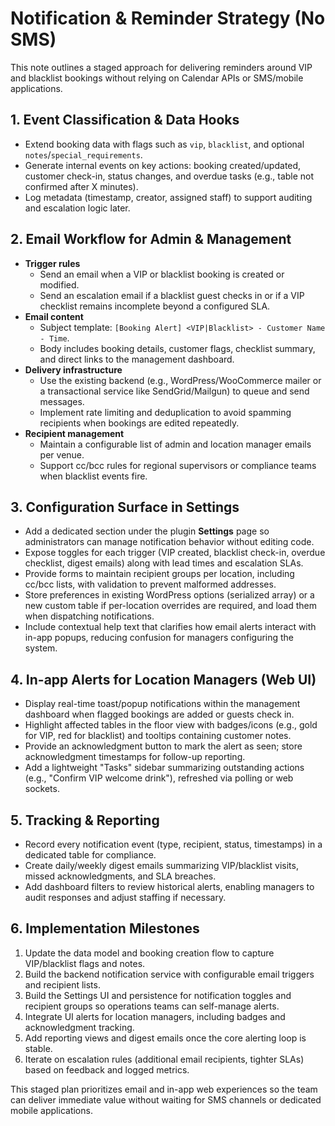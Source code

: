 # Notification & Reminder Strategy (No SMS)

This note outlines a staged approach for delivering reminders around VIP and blacklist bookings without relying on Calendar APIs or SMS/mobile applications.

## 1. Event Classification & Data Hooks
- Extend booking data with flags such as `vip`, `blacklist`, and optional `notes`/`special_requirements`.
- Generate internal events on key actions: booking created/updated, customer check-in, status changes, and overdue tasks (e.g., table not confirmed after X minutes).
- Log metadata (timestamp, creator, assigned staff) to support auditing and escalation logic later.

## 2. Email Workflow for Admin & Management
- **Trigger rules**
  - Send an email when a VIP or blacklist booking is created or modified.
  - Send an escalation email if a blacklist guest checks in or if a VIP checklist remains incomplete beyond a configured SLA.
- **Email content**
  - Subject template: `[Booking Alert] <VIP|Blacklist> - Customer Name - Time`.
  - Body includes booking details, customer flags, checklist summary, and direct links to the management dashboard.
- **Delivery infrastructure**
  - Use the existing backend (e.g., WordPress/WooCommerce mailer or a transactional service like SendGrid/Mailgun) to queue and send messages.
  - Implement rate limiting and deduplication to avoid spamming recipients when bookings are edited repeatedly.
- **Recipient management**
  - Maintain a configurable list of admin and location manager emails per venue.
  - Support cc/bcc rules for regional supervisors or compliance teams when blacklist events fire.

## 3. Configuration Surface in Settings
- Add a dedicated section under the plugin **Settings** page so administrators can manage notification behavior without editing code.
- Expose toggles for each trigger (VIP created, blacklist check-in, overdue checklist, digest emails) along with lead times and escalation SLAs.
- Provide forms to maintain recipient groups per location, including cc/bcc lists, with validation to prevent malformed addresses.
- Store preferences in existing WordPress options (serialized array) or a new custom table if per-location overrides are required, and load them when dispatching notifications.
- Include contextual help text that clarifies how email alerts interact with in-app popups, reducing confusion for managers configuring the system.

## 4. In-app Alerts for Location Managers (Web UI)
- Display real-time toast/popup notifications within the management dashboard when flagged bookings are added or guests check in.
- Highlight affected tables in the floor view with badges/icons (e.g., gold for VIP, red for blacklist) and tooltips containing customer notes.
- Provide an acknowledgment button to mark the alert as seen; store acknowledgment timestamps for follow-up reporting.
- Add a lightweight "Tasks" sidebar summarizing outstanding actions (e.g., "Confirm VIP welcome drink"), refreshed via polling or web sockets.

## 5. Tracking & Reporting
- Record every notification event (type, recipient, status, timestamps) in a dedicated table for compliance.
- Create daily/weekly digest emails summarizing VIP/blacklist visits, missed acknowledgments, and SLA breaches.
- Add dashboard filters to review historical alerts, enabling managers to audit responses and adjust staffing if necessary.

## 6. Implementation Milestones
1. Update the data model and booking creation flow to capture VIP/blacklist flags and notes.
2. Build the backend notification service with configurable email triggers and recipient lists.
3. Build the Settings UI and persistence for notification toggles and recipient groups so operations teams can self-manage alerts.
4. Integrate UI alerts for location managers, including badges and acknowledgment tracking.
5. Add reporting views and digest emails once the core alerting loop is stable.
6. Iterate on escalation rules (additional email recipients, tighter SLAs) based on feedback and logged metrics.

This staged plan prioritizes email and in-app web experiences so the team can deliver immediate value without waiting for SMS channels or dedicated mobile applications.
